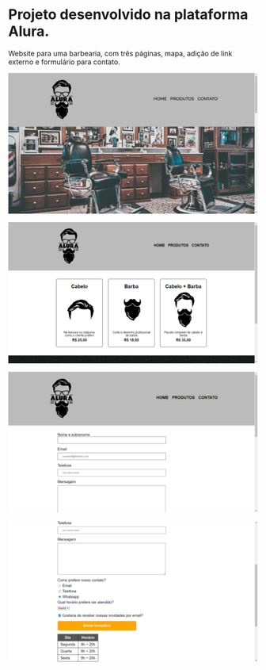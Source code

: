 # **Projeto desenvolvido na plataforma Alura.**

Website para uma barbearia, com três páginas, mapa, adição de link externo e formulário para contato.

![preview](/preview/home.png)

![preview](/preview/products.png)

![preview](/preview/form.png)

![preview](/preview/form2.png)
